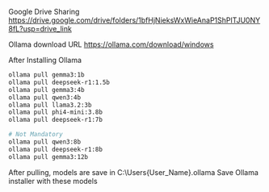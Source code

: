 Google Drive Sharing
https://drive.google.com/drive/folders/1bfHjNieksWxWieAnaP1ShPlTJU0NY8fL?usp=drive_link

Ollama download URL
https://ollama.com/download/windows

After Installing Ollama
```bash
ollama pull gemma3:1b
ollama pull deepseek-r1:1.5b
ollama pull gemma3:4b
ollama pull qwen3:4b
ollama pull llama3.2:3b
ollama pull phi4-mini:3.8b
ollama pull deepseek-r1:7b

# Not Mandatory
ollama pull qwen3:8b
ollama pull deepseek-r1:8b
ollama pull gemma3:12b
```
After pulling, models are save in C:\Users\{User_Name}\.ollama
Save Ollama installer with these models
